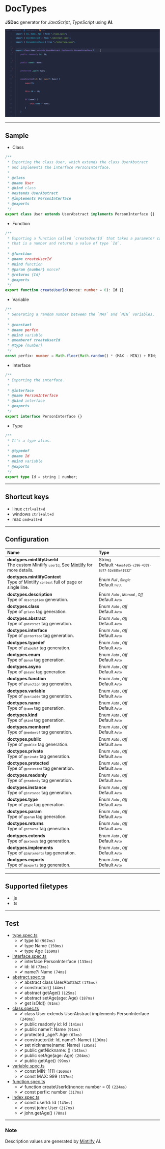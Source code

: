 # DocTypes

**JSDoc** generator for _JavaScript_, _TypeScript_ using **AI**.

![demo](./demo.gif)

---

## Sample

-   Class

```typescript
/**
 * Exporting the class User, which extends the class UserAbstract
 * and implements the interface PersonInterface.
 *
 * @class
 * @name User
 * @kind class
 * @extends UserAbstract
 * @implements PersonInterface
 * @exports
 */
export class User extends UserAbstract implements PersonInterface {}
```

-   Function

```typescript
/**
 * Exporting a function called `createUserId` that takes a parameter called `nonce`
 * that is a number and returns a value of type `Id`.
 *
 * @function
 * @name createUserId
 * @kind function
 * @param {number} nonce?
 * @returns {Id}
 * @exports
 */
export function createUserId(nonce: number = 0): Id {}
```

-   Variable

```typescript
/**
 * Generating a random number between the `MAX` and `MIN` variables.
 *
 * @constant
 * @name perfix
 * @kind variable
 * @memberof createUserId
 * @type {number}
 */
const perfix: number = Math.floor(Math.random() * (MAX - MIN)) + MIN;
```

-   Interface

```typescript
/**
 * Exporting the interface.
 *
 * @interface
 * @name PersonInterface
 * @kind interface
 * @exports
 */
export interface PersonInterface {}
```

-   Type

```typescript
/**
 * It's a type alias.
 *
 * @typedef
 * @name Id
 * @kind variable
 * @exports
 */
export type Id = string | number;
```

---

## Shortcut keys

-   linux `ctrl+alt+d`
-   windows `ctrl+alt+d`
-   mac `cmd+alt+d`

---

## Configuration

| **Name**                                                                                                                                 | **Type**                                                                        |
| :--------------------------------------------------------------------------------------------------------------------------------------- | :------------------------------------------------------------------------------ |
| **doctypes.mintlifyUserId**</br>The custom Mintlify <small>`userId`</small>, See [Mintlify](https://www.mintlify.com/) for more details. | String</br>Default <small>`"4aeafe05-c396-4389-8d77-52e585e41932"`</small>      |
| **doctypes.mintlifyContext**</br>Type of Mintlify <small>`context`</small> full of page or single line.                                  | Enum <small>_Full_ , _Single_</small></br>Default <small>`Full`</small>         |
| **doctypes.description**</br>Type of <small>`description`</small> generation.                                                            | Enum <small>_Auto_ , _Manual_ , _Off_</small></br>Default <small>`Auto`</small> |
| **doctypes.class**</br>Type of <small>`@class`</small> tag generation.                                                                   | Enum <small>_Auto_ , _Off_</small></br>Default <small>`Auto`</small>            |
| **doctypes.abstract**</br>Type of <small>`@abstract`</small> tag generation.                                                             | Enum <small>_Auto_ , _Off_</small></br>Default <small>`Auto`</small>            |
| **doctypes.interface**</br>Type of <small>`@interface`</small> tag generation.                                                           | Enum <small>_Auto_ , _Off_</small></br>Default <small>`Auto`</small>            |
| **doctypes.typedef**</br>Type of <small>`@typedef`</small> tag generation.                                                               | Enum <small>_Auto_ , _Off_</small></br>Default <small>`Auto`</small>            |
| **doctypes.enum**</br>Type of <small>`@enum`</small> tag generation.                                                                     | Enum <small>_Auto_ , _Off_</small></br>Default <small>`Auto`</small>            |
| **doctypes.async**</br>Type of <small>`@async`</small> tag generation.                                                                   | Enum <small>_Auto_ , _Off_</small></br>Default <small>`Auto`</small>            |
| **doctypes.function**</br>Type of <small>`@function`</small> tag generation.                                                             | Enum <small>_Auto_ , _Off_</small></br>Default <small>`Auto`</small>            |
| **doctypes.variable**</br>Type of <small>`@variable`</small> tag generation.                                                             | Enum <small>_Auto_ , _Off_</small></br>Default <small>`Auto`</small>            |
| **doctypes.name**</br>Type of <small>`@name`</small> tag generation.                                                                     | Enum <small>_Auto_ , _Off_</small></br>Default <small>`Auto`</small>            |
| **doctypes.kind**</br>Type of <small>`@kind`</small> tag generation.                                                                     | Enum <small>_Auto_ , _Off_</small></br>Default <small>`Auto`</small>            |
| **doctypes.memberof**</br>Type of <small>`@memberof`</small> tag generation.                                                             | Enum <small>_Auto_ , _Off_</small></br>Default <small>`Auto`</small>            |
| **doctypes.public**</br>Type of <small>`@public`</small> tag generation.                                                                 | Enum <small>_Auto_ , _Off_</small></br>Default <small>`Auto`</small>            |
| **doctypes.private**</br>Type of <small>`@private`</small> tag generation.                                                               | Enum <small>_Auto_ , _Off_</small></br>Default <small>`Auto`</small>            |
| **doctypes.protected**</br>Type of <small>`@protected`</small> tag generation.                                                           | Enum <small>_Auto_ , _Off_</small></br>Default <small>`Auto`</small>            |
| **doctypes.readonly**</br>Type of <small>`@readonly`</small> tag generation.                                                             | Enum <small>_Auto_ , _Off_</small></br>Default <small>`Auto`</small>            |
| **doctypes.instance**</br>Type of <small>`@instance`</small> tag generation.                                                             | Enum <small>_Auto_ , _Off_</small></br>Default <small>`Auto`</small>            |
| **doctypes.type**</br>Type of <small>`@type`</small> tag generation.                                                                     | Enum <small>_Auto_ , _Off_</small></br>Default <small>`Auto`</small>            |
| **doctypes.param**</br>Type of <small>`@param`</small> tag generation.                                                                   | Enum <small>_Auto_ , _Off_</small></br>Default <small>`Auto`</small>            |
| **doctypes.returns**</br>Type of <small>`@returns`</small> tag generation.                                                               | Enum <small>_Auto_ , _Off_</small></br>Default <small>`Auto`</small>            |
| **doctypes.extends**</br>Type of <small>`@extends`</small> tag generation.                                                               | Enum <small>_Auto_ , _Off_</small></br>Default <small>`Auto`</small>            |
| **doctypes.implements**</br>Type of <small>`@implements`</small> tag generation.                                                         | Enum <small>_Auto_ , _Off_</small></br>Default <small>`Auto`</small>            |
| **doctypes.exports**</br>Type of <small>`@exports`</small> tag generation.                                                               | Enum <small>_Auto_ , _Off_</small></br>Default <small>`Auto`</small>            |

---

## Supported filetypes

-   .js
-   .ts

---

## Test

-   [type.spec.ts](./src/test/workspace/type.spec.ts)
    -   ✔ type Id `(967ms)`
    -   ✔ type Name `(150ms)`
    -   ✔ type Age `(169ms)`
-   [interface.spec.ts](./src/test/workspace/interface.spec.ts)
    -   ✔ interface PersonInterface `(133ms)`
    -   ✔ id: Id `(73ms)`
    -   ✔ name?: Name `(74ms)`
-   [abstract.spec.ts](./src/test/workspace/abstract.spec.ts)
    -   ✔ abstract class UserAbstract `(175ms)`
    -   ✔ constructor() `(44ms)`
    -   ✔ abstract getAge() `(125ms)`
    -   ✔ abstract setAge(age: Age) `(187ms)`
    -   ✔ get isOld() `(91ms)`
-   [class.spec.ts](./src/test/workspace/class.spec.ts)
    -   ✔ class User extends UserAbstract implements PersonInterface `(240ms)`
    -   ✔ public readonly id: Id `(141ms)`
    -   ✔ public name?: Name `(91ms)`
    -   ✔ protected \_age?: Age `(67ms)`
    -   ✔ constructor(id: Id, name?: Name) `(136ms)`
    -   ✔ set nickname(name: Name) `(105ms)`
    -   ✔ public getNickname: () `(143ms)`
    -   ✔ public setAge(age: Age) `(204ms)`
    -   ✔ public getAge() `(99ms)`
-   [variable.spec.ts](./src/test/workspace/variable.spec.ts)
    -   ✔ const MIN: 1111 `(160ms)`
    -   ✔ const MAX: 999 `(137ms)`
-   [function.spec.ts](./src/test/workspace/function.spec.ts)
    -   ✔ function createUserId(nonce: number = 0) `(224ms)`
    -   ✔ const perfix: number `(317ms)`
-   [index.spec.ts](./src/test/workspace/index.spec.ts)
    -   ✔ const userId: Id `(143ms)`
    -   ✔ const john: User `(217ms)`
    -   ✔ john.getAge() `(78ms)`

---

### Note

Description values are generated by [Mintlify](https://www.mintlify.com/) AI.
